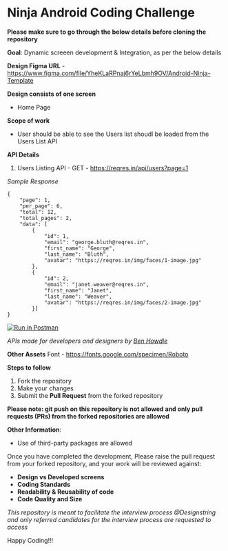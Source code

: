 # Ninja Android Coding Challenge

**Please make sure to go through the below details before cloning the repository**

**Goal**: Dynamic screeen development & Integration, as per the below details

**Design Figma URL** - https://www.figma.com/file/YheKLaRPnaj6rYeLbmh9OV/Android-Ninja-Template

**Design consists of one screen**
- Home Page

**Scope of work**
- User should be able to see the Users list shoudl be loaded from the Users List API
 


**API Details**

1. Users Listing API - GET - https://reqres.in/api/users?page=1

_Sample Response_
```
{
    "page": 1,
    "per_page": 6,
    "total": 12,
    "total_pages": 2,
    "data": [
        {
            "id": 1,
            "email": "george.bluth@reqres.in",
            "first_name": "George",
            "last_name": "Bluth",
            "avatar": "https://reqres.in/img/faces/1-image.jpg"
        },
        {
            "id": 2,
            "email": "janet.weaver@reqres.in",
            "first_name": "Janet",
            "last_name": "Weaver",
            "avatar": "https://reqres.in/img/faces/2-image.jpg"
        }]
}
```

[![Run in Postman](https://run.pstmn.io/button.svg)](https://app.getpostman.com/run-collection/5dfbcd9789e5ec3722df?action=collection%2Fimport)

_APIs made for developers and designers by [Ben Howdle](https://benhowdle.im/)_


**Other Assets**
Font - https://fonts.google.com/specimen/Roboto


**Steps to follow**
1. Fork the repository
2. Make your changes 
3. Submit the **Pull Request** from the forked repository 


**Please note: git push on this repository is not allowed and only pull requests (PRs) from the forked repositories are allowed**
 
**Other Information**:
- Use of third-party packages are allowed

Once you have completed the development, Please raise the pull request from your forked repository, and your work will be reviewed against:
- **Design vs Developed screens**
- **Coding Standards**
- **Readability & Reusability of code**
- **Code Quality and Size**

_This repository is meant to facilitate the interview process @Designstring and only referred candidates for the interview process are requested to access_

Happy Coding!!!

